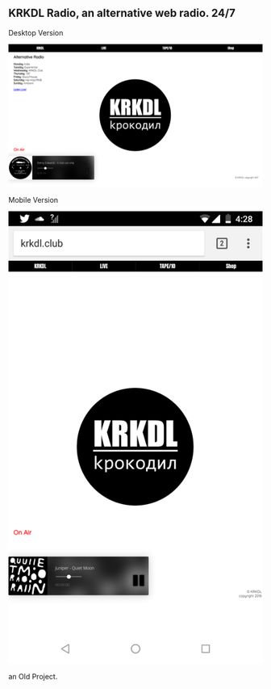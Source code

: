 ## KRKDL Radio, an alternative web radio. 24/7

Desktop Version

![This is an image](https://github.com/stanleycharles/kRadio/blob/master/krkdl%20Radio%20Project.png)

Mobile Version

![This is an image](https://github.com/stanleycharles/kRadio/blob/master/krkdl%20Radio%20Mobile%20Version.png)

an Old Project.





